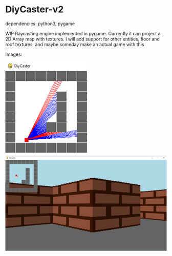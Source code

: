 # DiyCaster-v2
  dependencies: python3, pygame
  
  WIP Raycasting engine implemented in pygame. Currently it can project a 2D Array map with textures. I will add support for other entities, floor and roof textures, and maybe someday make an actual game with this

  Images:

  ![2D View](readme_images/2d.png)
  ![3D View](readme_images/3d.png)